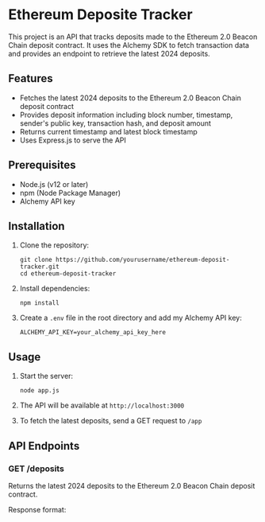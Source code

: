 

# Ethereum Deposite Tracker

This project is an API that tracks deposits made to the Ethereum 2.0 Beacon Chain deposit contract. It uses the Alchemy SDK to fetch transaction data and provides an endpoint to retrieve the latest 2024 deposits.

## Features

- Fetches the latest 2024 deposits to the Ethereum 2.0 Beacon Chain deposit contract
- Provides deposit information including block number, timestamp, sender's public key, transaction hash, and deposit amount
- Returns current timestamp and latest block timestamp
- Uses Express.js to serve the API

## Prerequisites

- Node.js (v12 or later)
- npm (Node Package Manager)
- Alchemy API key

## Installation

1. Clone the repository:
   ```
   git clone https://github.com/yourusername/ethereum-deposit-tracker.git
   cd ethereum-deposit-tracker
   ```

2. Install dependencies:
   ```
   npm install
   ```

3. Create a `.env` file in the root directory and add my Alchemy API key:
   ```
   ALCHEMY_API_KEY=your_alchemy_api_key_here
   ```

## Usage

1. Start the server:
   ```
   node app.js
   ```

2. The API will be available at `http://localhost:3000`

3. To fetch the latest deposits, send a GET request to `/app`

## API Endpoints

### GET /deposits

Returns the latest 2024 deposits to the Ethereum 2.0 Beacon Chain deposit contract.

Response format:
